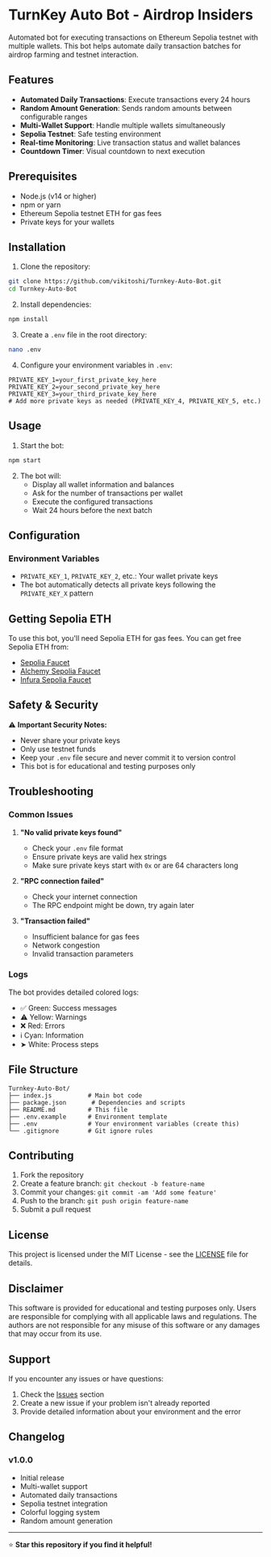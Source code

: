 # TurnKey Auto Bot - Airdrop Insiders

Automated bot for executing transactions on Ethereum Sepolia testnet with multiple wallets. This bot helps automate daily transaction batches for airdrop farming and testnet interaction.

## Features

- **Automated Daily Transactions**: Execute transactions every 24 hours
- **Random Amount Generation**: Sends random amounts between configurable ranges
- **Multi-Wallet Support**: Handle multiple wallets simultaneously
- **Sepolia Testnet**: Safe testing environment
- **Real-time Monitoring**: Live transaction status and wallet balances
- **Countdown Timer**: Visual countdown to next execution

## Prerequisites

- Node.js (v14 or higher)
- npm or yarn
- Ethereum Sepolia testnet ETH for gas fees
- Private keys for your wallets

## Installation

1. Clone the repository:
```bash
git clone https://github.com/vikitoshi/Turnkey-Auto-Bot.git
cd Turnkey-Auto-Bot
```

2. Install dependencies:
```bash
npm install
```

3. Create a `.env` file in the root directory:
```bash
nano .env
```

4. Configure your environment variables in `.env`:
```env
PRIVATE_KEY_1=your_first_private_key_here
PRIVATE_KEY_2=your_second_private_key_here
PRIVATE_KEY_3=your_third_private_key_here
# Add more private keys as needed (PRIVATE_KEY_4, PRIVATE_KEY_5, etc.)
```

## Usage

1. Start the bot:
```bash
npm start
```

2. The bot will:
   - Display all wallet information and balances
   - Ask for the number of transactions per wallet
   - Execute the configured transactions
   - Wait 24 hours before the next batch

## Configuration

### Environment Variables

- `PRIVATE_KEY_1`, `PRIVATE_KEY_2`, etc.: Your wallet private keys
- The bot automatically detects all private keys following the `PRIVATE_KEY_X` pattern

## Getting Sepolia ETH

To use this bot, you'll need Sepolia ETH for gas fees. You can get free Sepolia ETH from:

- [Sepolia Faucet](https://sepoliafaucet.com/)
- [Alchemy Sepolia Faucet](https://sepoliafaucet.com/)
- [Infura Sepolia Faucet](https://www.infura.io/faucet/sepolia)

## Safety & Security

⚠️ **Important Security Notes:**

- Never share your private keys
- Only use testnet funds
- Keep your `.env` file secure and never commit it to version control
- This bot is for educational and testing purposes only

## Troubleshooting

### Common Issues

1. **"No valid private keys found"**
   - Check your `.env` file format
   - Ensure private keys are valid hex strings
   - Make sure private keys start with `0x` or are 64 characters long

2. **"RPC connection failed"**
   - Check your internet connection
   - The RPC endpoint might be down, try again later

3. **"Transaction failed"**
   - Insufficient balance for gas fees
   - Network congestion
   - Invalid transaction parameters

### Logs

The bot provides detailed colored logs:
- ✅ Green: Success messages
- ⚠️ Yellow: Warnings
- ❌ Red: Errors
- ℹ️ Cyan: Information
- ➤ White: Process steps

## File Structure

```
Turnkey-Auto-Bot/
├── index.js          # Main bot code
├── package.json       # Dependencies and scripts
├── README.md         # This file
├── .env.example      # Environment template
├── .env              # Your environment variables (create this)
└── .gitignore        # Git ignore rules
```

## Contributing

1. Fork the repository
2. Create a feature branch: `git checkout -b feature-name`
3. Commit your changes: `git commit -am 'Add some feature'`
4. Push to the branch: `git push origin feature-name`
5. Submit a pull request

## License

This project is licensed under the MIT License - see the [LICENSE](LICENSE) file for details.

## Disclaimer

This software is provided for educational and testing purposes only. Users are responsible for complying with all applicable laws and regulations. The authors are not responsible for any misuse of this software or any damages that may occur from its use.

## Support

If you encounter any issues or have questions:

1. Check the [Issues](https://github.com/vikitoshi/Turnkey-Auto-Bot/issues) section
2. Create a new issue if your problem isn't already reported
3. Provide detailed information about your environment and the error

## Changelog

### v1.0.0
- Initial release
- Multi-wallet support
- Automated daily transactions
- Sepolia testnet integration
- Colorful logging system
- Random amount generation

---

⭐ **Star this repository if you find it helpful!**